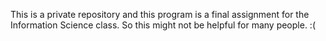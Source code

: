 This is a private repository and this program is a final assignment for the Information Science class.
So this might not be helpful for many people. :(
